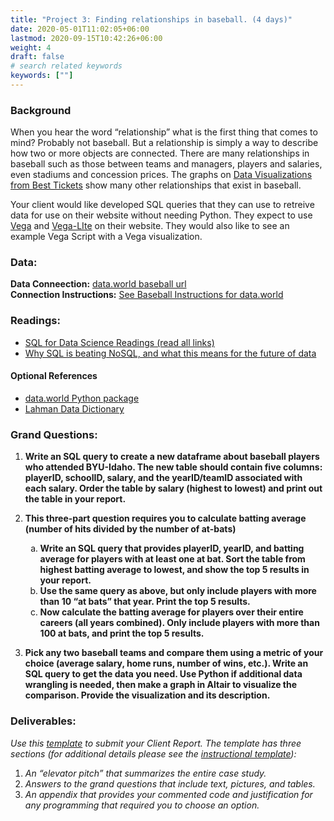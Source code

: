 ```yaml
---
title: "Project 3: Finding relationships in baseball. (4 days)"
date: 2020-05-01T11:02:05+06:00
lastmod: 2020-09-15T10:42:26+06:00
weight: 4
draft: false
# search related keywords
keywords: [""]
---
```



### Background

When you hear the word “relationship” what is the first thing that comes to mind? Probably not baseball. But a relationship is simply a way to describe how two or more objects are connected. There are many relationships in baseball such as those between teams and managers, players and salaries, even stadiums and concession prices. The graphs on [Data Visualizations from Best Tickets](https://web.archive.org/web/20200804101201/http://www.besttickets.com/blog/mlb-players-census/) show many other relationships that exist in baseball.

Your client would like developed SQL queries that they can use to retreive data for use on their website without needing Python.  They expect to use [Vega](https://vega.github.io/vega/) and [Vega-LIte](https://vega.github.io/vega-lite/) on their website. They would also like to see an example Vega Script with a Vega visualization.

### Data:

__Data Conneection:__ [data.world baseball url](https://data.world/byuidss/cse-250-baseball-database)   
__Connection Instructions:__ [See Baseball Instructions for data.world](../../course-materials/sql-for-data-science/)

### Readings:

- [SQL for Data Science Readings (read all links)](../../course-materials/sql-for-data-science/)
- [Why SQL is beating NoSQL, and what this means for the future of data](https://blog.timescale.com/blog/why-sql-beating-nosql-what-this-means-for-future-of-data-time-series-database-348b777b847a/)

#### Optional References

- [data.world Python package](https://help.data.world/hc/en-us/articles/360039429733-Python-SDK)
- [Lahman Data Dictionary](https://data.world/byuidss/cse-250-baseball-database/workspace/file?filename=readme2014.txt)


### Grand Questions:

1. __Write an SQL query to create a new dataframe about baseball players who attended BYU-Idaho. The new table should contain five columns: playerID, schoolID, salary, and the yearID/teamID associated with each salary. Order the table by salary (highest to lowest) and print out the table in your report.__

2. __This three-part question requires you to calculate batting average (number of hits divided by the number of at-bats)__

    <ol type="a">
        <li> <b>Write an SQL query that provides playerID, yearID, and batting average for players with at least one at bat. Sort the table from highest batting average to lowest, and show the top 5 results in your report.</b></li>
        <li><b>Use the same query as above, but only include players with more than 10 “at bats” that year. Print the top 5 results.</b></li>
        <li><b>Now calculate the batting average for players over their entire careers (all years combined). Only include players with more than 100 at bats, and print the top 5 results.</b></li>
    </ol>   

3. __Pick any two baseball teams and compare them using a metric of your choice (average salary, home runs, number of wins, etc.). Write an SQL query to get the data you need. Use Python if additional data wrangling is needed, then make a graph in Altair to visualize the comparison. Provide the visualization and its description.__  


### Deliverables:

_Use this [template](../../template/cse250_project_template_clean.md) to submit your Client Report. The template has three sections (for additional details please see the [instructional template](../../template/cse250_project_template.md)):_

1. _An “elevator pitch” that summarizes the entire case study._
1. _Answers to the grand questions that include text, pictures, and tables._
1. _An appendix that provides your commented code and justification for any programming that required you to choose an option._
